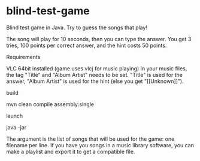 # blind-test-game

Blind test game in Java.
Try to guess the songs that play!

The song will play for 10 seconds, then you can type the answer.
You get 3 tries, 100 points per correct answer, and the hint costs 50 points.

Requirements

  VLC 64bit installed (game uses vlcj for music playing)
  In your music files, the tag "Title" and "Album Artist" needs to be set.
  "Title" is used for the answer, "Album Artist" is used for the hint (else you get "[[Unknown]]").

build

  mvn clean compile assembly:single

launch

  java -jar <jarfile> <file>

The <file> argument is the list of songs that will be used for the game: one filename per line.
If you have you songs in a music library software, you can make a playlist and export it to get a compatible file.
